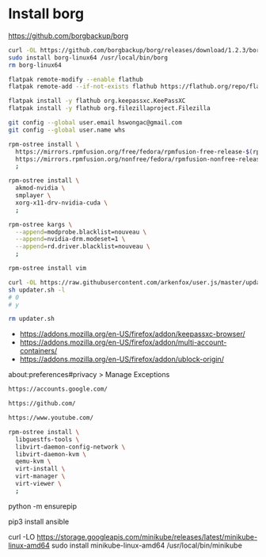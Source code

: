 # Install borg
https://github.com/borgbackup/borg
```sh
curl -OL https://github.com/borgbackup/borg/releases/download/1.2.3/borg-linux64
sudo install borg-linux64 /usr/local/bin/borg
rm borg-linux64
```
```sh
flatpak remote-modify --enable flathub
flatpak remote-add --if-not-exists flathub https://flathub.org/repo/flathub.flatpakrepo
```
```sh
flatpak install -y flathub org.keepassxc.KeePassXC
flatpak install -y flathub org.filezillaproject.Filezilla
```
```sh
git config --global user.email hswongac@gmail.com
git config --global user.name whs
```
```sh
rpm-ostree install \
  https://mirrors.rpmfusion.org/free/fedora/rpmfusion-free-release-$(rpm -E %fedora).noarch.rpm \
  https://mirrors.rpmfusion.org/nonfree/fedora/rpmfusion-nonfree-release-$(rpm -E %fedora).noarch.rpm \
  ;
```
```sh
rpm-ostree install \
  akmod-nvidia \
  smplayer \
  xorg-x11-drv-nvidia-cuda \
  ;
```
```sh
rpm-ostree kargs \
  --append=modprobe.blacklist=nouveau \
  --append=nvidia-drm.modeset=1 \
  --append=rd.driver.blacklist=nouveau \
  ;
```
```sh
rpm-ostree install vim
```
```sh
curl -OL https://raw.githubusercontent.com/arkenfox/user.js/master/updater.sh
sh updater.sh -l
# 0
# y
```
```sh
rm updater.sh
```

* https://addons.mozilla.org/en-US/firefox/addon/keepassxc-browser/
* https://addons.mozilla.org/en-US/firefox/addon/multi-account-containers/
* https://addons.mozilla.org/en-US/firefox/addon/ublock-origin/

about:preferences#privacy > Manage Exceptions
```txt
https://accounts.google.com/
```
```txt
https://github.com/
```
```txt
https://www.youtube.com/
```
```sh
rpm-ostree install \
  libguestfs-tools \
  libvirt-daemon-config-network \
  libvirt-daemon-kvm \
  qemu-kvm \
  virt-install \
  virt-manager \
  virt-viewer \
  ;
```

python -m ensurepip

pip3 install ansible

curl -LO https://storage.googleapis.com/minikube/releases/latest/minikube-linux-amd64
sudo install minikube-linux-amd64 /usr/local/bin/minikube
